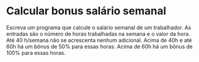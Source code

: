 # Calcular bonus salário semanal

Escreva um programa que calcule o salário semanal de um trabalhador.
As entradas são o número de horas trabalhadas na semana e o valor da hora. Até 40 h/semana não se acrescenta nenhum adicional.
Acima de 40h e até 60h há um bônus de 50% para essas horas. Acima de 60h há um bônus de 100% para essas horas.
